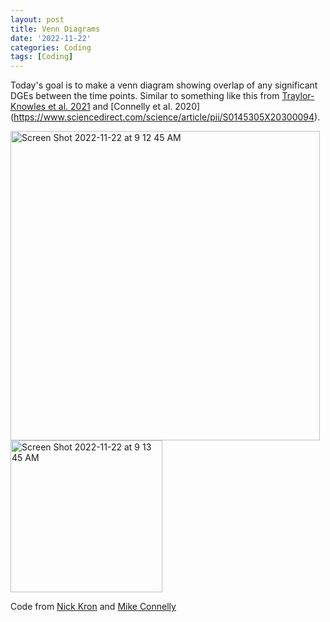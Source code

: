```yaml
---
layout: post
title: Venn Diagrams
date: '2022-11-22'
categories: Coding
tags: [Coding]
---
```


Today's goal is to make a venn diagram showing overlap of any significant DGEs between the time points. Similar to something like this from [Traylor-Knowles et al. 2021](https://www.frontiersin.org/articles/10.3389/fmars.2021.681563/full) and [Connelly et al. 2020] (https://www.sciencedirect.com/science/article/pii/S0145305X20300094).

<img width="495" alt="Screen Shot 2022-11-22 at 9 12 45 AM" src="https://user-images.githubusercontent.com/56000927/203335783-8ce836fc-70a2-468f-99de-8e112d4881c9.png">
<img width="243" alt="Screen Shot 2022-11-22 at 9 13 45 AM" src="https://user-images.githubusercontent.com/56000927/203336001-245fa7d1-55f2-4a9f-92ce-0d770c6046ac.png">

Code from [Nick Kron](https://github.com/ademerlis/sctld_transcriptomics_2021/blob/main/orthofinder_mapping_NKron.Rmd) and [Mike Connelly](https://github.com/michaeltconnelly/EAPSI_Pocillopora_LPS/blob/master/Rmd/LPS_DESeq-venn_Pdam.Rmd)

